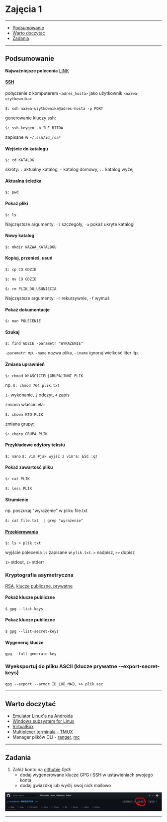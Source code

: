 # Zajęcia 1

---

- [Podsumowanie](#Podsumowanie)
- [Warto doczytać](#Warto-doczytać)
- [Zadania](#Zadania)

---

## Podsumowanie

**Najważniejsze polecenia** [LINK](https://kinsta.com/blog/linux-commands/)

#### [SSH](https://en.wikipedia.org/wiki/Secure_Shell)

połączenie z komputerem `<adres_hosta>` jako użytkownik `<nazwa-użytkownika>`

`$: ssh nazwa-użytkownika@adres-hosta -p PORT`

generowanie kluczy ssh:

`$: ssh-keygen -b ILE_BITOW`

zapisane w `~/.ssh/id_rsa*`


#### Wejście do katalogu

`$: cd KATALOG`

skróty: `.` aktualny katalog, `~` katalog domowy, `..` katalog wyżej

#### Aktualna ścieżka

`$: pwd`

#### Pokaż pliki

`$: ls`

Najczęstsze argumenty: `-l` szczegóły, `-a` pokaż ukryte katalogi

#### Nowy katalog

`$: mkdir NAZWA_KATALOGU`

#### Kopiuj, przenieś, usuń

`$: cp CO GDZIE`

`$: mv CO GDZIE`

`$: rm PLIK_DO_USUNIĘCIA`

Najczęstsze argumenty: `-r` rekursywnie, `-f` wymuś

#### Pokaż dokumentacje

`$: man POLECENIE`

#### Szukaj

`$: find GDZIE -parametr "WYRAŻENIE"`

`-parametr`: np. `-name` nazwa pliku, `-iname` ignoruj wielkość liter itp.

#### Zmiana uprawnień

`$: chmod WŁAŚCICIEL|GRUPA|INNI PLIK`

np. `$: chmod 764 plik.txt`

`1`- wykonanie, `2` odczyt, `4` zapis

zmiana właściciela:

`$: chown KTO PLIK`

zmiana grupy:

`$: chgrp GRUPA PLIK`

#### Przykładowe edytory tekstu

`$: nano`
`$: vim #jak wyjść z vim'a: ESC :q!`

#### Pokaż zawartość pliku

`$: cat PLIK`

`$: less PLIK`

#### Strumienie

np. poszukaj "wyrażenie" w pliku file.txt

`$: cat file.txt  | grep "wyrażenie"`

#### [Przekierowania](https://stackoverflow.com/questions/818255/in-the-shell-what-does-21-mean#)

`$: ls > plik.txt`

wyjście polecenia `ls` zapisane w `plik.txt`. `>` nadpisz, `>>` dopisz

`1>` stdout, `2>` stderr




### Kryptografia asymetryczna

[RSA](https://en.wikipedia.org/wiki/RSA_(cryptosystem)#Operation), [klucze publiczne, prywatne](https://protonmail.com/blog/what-is-pgp-encryption/)

#### Pokaż klucze publiczne

`$ gpg --list-keys`

#### Pokaż klucze publiczne

`$ gpg --list-secret-keys`

#### Wygeneruj klucze

`gpg --full-generate-key`

### Wyeksportuj do pliku ASCII (klucze prywatne --export-secret-keys)

`gpg --export --armor ID_LUB_MAIL >> plik.asc`

---


## Warto doczytać

- [Emulator Linux'a na Androida](https://termux.com/)
- [Windows subsystem for Linux](https://www.windowscentral.com/how-install-wsl2-windows-10)
- [VirtualBox](https://www.virtualbox.org/)
- [Multiplexer terminala - TMUX](https://linuxize.com/post/getting-started-with-tmux/)
- Manager plików CLI - [ranger](https://github.com/ranger/ranger), [mc](https://www.linuxcommand.org/lc3_adv_mc.php)


---

## Zadania

1. Załóż konto na [githubie](https://github.com/signup) *0ptk*
	- dodaj wygenerowane klucze GPG i SSH w ustawieniach swojego konta
	- dodaj gwiazdkę lub wyślij swoj nick mailowo

![git_star](../.pictures/git_star.png)

---
